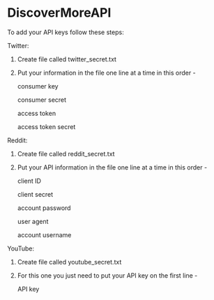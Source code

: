 # DiscoverMoreAPI

To add your API keys follow these steps:

Twitter:

1) Create file called twitter_secret.txt

2) Put your information in the file one line at a time in this order -

    consumer key

    consumer secret

    access token

    access token secret

Reddit:

1) Create file called reddit_secret.txt

2) Put your API information in the file one line at a time in this order -

    client ID

    client secret

    account password

    user agent

    account username

YouTube:

1) Create file called youtube_secret.txt

2) For this one you just need to put your API key on the first line -

    API key

